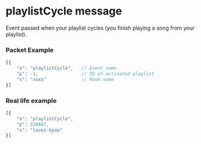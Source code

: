 # playlistCycle message

Event passed when your playlist cycles (you finish playing a song from your playlist).

### Packet Example

```js
[{
    "a": "playlistCycle",   // Event name
    "p": -1,                // ID of activated playlist
    "s": "xxxx"             // Room name
}]
```
### Real life example
```js
[{
    "a": "playlistCycle",
    "p": 329847,
    "s": "loves-kpop"
}]
```